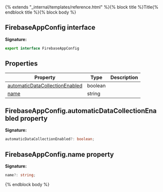 {% extends "_internal/templates/reference.html" %}{% block title %}Title{% endblock title %}{% block body %}
## FirebaseAppConfig interface


<b>Signature:</b>

```typescript
export interface FirebaseAppConfig 
```

## Properties

|  Property | Type | Description |
|  --- | --- | --- |
|  [automaticDataCollectionEnabled](./app-types.firebaseappconfig.md#firebaseappconfigautomaticdatacollectionenabled_property) | boolean |  |
|  [name](./app-types.firebaseappconfig.md#firebaseappconfigname_property) | string |  |

## FirebaseAppConfig.automaticDataCollectionEnabled property

<b>Signature:</b>

```typescript
automaticDataCollectionEnabled?: boolean;
```

## FirebaseAppConfig.name property

<b>Signature:</b>

```typescript
name?: string;
```
{% endblock body %}
